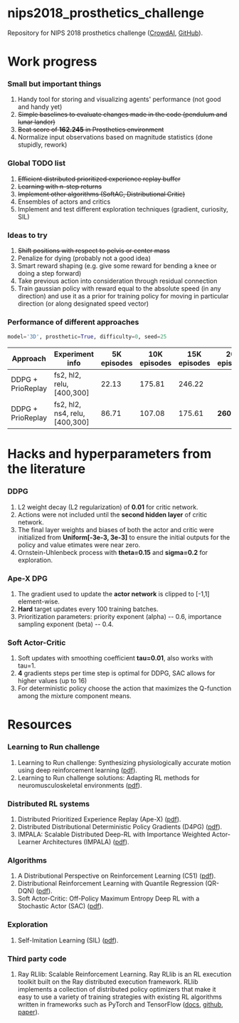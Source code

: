 # nips2018_prosthetics_challenge
Repository for NIPS 2018 prosthetics challenge ([CrowdAI](https://www.crowdai.org/challenges/nips-2018-ai-for-prosthetics-challenge), [GitHub](https://github.com/stanfordnmbl/osim-rl)).

# Work progress

### Small but important things
1. Handy tool for storing and visualizing agents' performance (not good and handy yet)
2. ~~Simple baselines to evaluate changes made in the code (pendulum and lunar lander)~~
3. ~~Beat score of **162.245** in Prosthetics environment~~
4. Normalize input observations based on magnitude statistics (done stupidly, rework)

### Global TODO list
1. ~~Efficient distributed prioritized experience replay buffer~~
2. ~~Learning with n-step returns~~
3. ~~Implement other algorithms (SoftAC, Distributional Critic)~~
4. Ensembles of actors and critics
5. Implement and test different exploration techniques (gradient, curiosity, SIL)

### Ideas to try
1. ~~Shift positions with respect to pelvis or center mass~~
2. Penalize for dying (probably not a good idea)
3. Smart reward shaping (e.g. give some reward for bending a knee or doing a step forward)
4. Take previous action into consideration through residual connection
5. Train gaussian policy with reward equal to the absolute speed (in any direction) and use it as a prior for training policy for moving in particular direction (or along designated speed vector)


### Performance of different approaches
```python
model='3D', prosthetic=True, difficulty=0, seed=25
```
| Approach | Experiment info | 5K episodes | 10K episodes | 15K episodes | 20K episodes |
|-|-|-|-|-|-|
| DDPG + PrioReplay | fs2, hl2, relu, [400,300] | 22.13 | 175.81 | 246.22 |
| DDPG + PrioReplay | fs2, hl2, ns4, relu, [400,300] | 86.71 | 107.08 | 175.61 | **260.77** |

# Hacks and hyperparameters from the literature

### DDPG
1. L2 weight decay (L2 regularization) of **0.01** for critic network.
2. Actions were not included until the **second hidden layer** of critic network.
3. The final layer weights and biases of both the actor and critic were initialized from **Uniform[-3e-3, 3e-3]** to ensure the initial outputs for the policy and value etimates were near zero.
4. Ornstein-Uhlenbeck process with **theta=0.15** and **sigma=0.2** for exploration.
### Ape-X DPG
1. The gradient used to update the **actor network** is clipped to [-1,1] element-wise.
2. **Hard** target updates every 100 training batches.
3. Prioritization parameters: priority exponent (alpha) -- 0.6, importance sampling exponent (beta) -- 0.4.
### Soft Actor-Critic
1. Soft updates with smoothing coefficient **tau=0.01**, also works with tau=1.
2. **4** gradients steps per time step is optimal for DDPG, SAC allows for higher values (up to 16)
3. For deterministic policy choose the action that maximizes the Q-function among the mixture component means.

# Resources
### Learning to Run challenge
1. Learning to Run challenge: Synthesizing physiologically accurate motion using deep reinforcement learning ([pdf](https://arxiv.org/pdf/1804.00198.pdf)).
2. Learning to Run challenge solutions: Adapting RL methods for neuromusculoskeletal environments ([pdf](https://arxiv.org/pdf/1804.00361.pdf)).
### Distributed RL systems
1. Distributed Prioritized Experience Replay (Ape-X) ([pdf](https://arxiv.org/pdf/1803.00933.pdf)).
2. Distributed Distributional Deterministic Policy Gradients (D4PG) ([pdf](https://arxiv.org/pdf/1804.08617.pdf)).
3. IMPALA: Scalable Distributed Deep-RL with Importance Weighted Actor-Learner Architectures (IMPALA) ([pdf](https://arxiv.org/pdf/1802.01561.pdf)).
### Algorithms
1. A Distributional Perspective on Reinforcement Learning (C51) ([pdf](https://arxiv.org/pdf/1707.06887.pdf)).
2. Distributional Reinforcement Learning with Quantile Regression (QR-DQN) ([pdf](https://arxiv.org/pdf/1710.10044.pdf)).
3. Soft Actor-Critic: Off-Policy Maximum Entropy Deep RL with a Stochastic Actor (SAC) ([pdf](https://arxiv.org/pdf/1801.01290.pdf)).
### Exploration
1. Self-Imitation Learning (SIL) ([pdf](https://arxiv.org/pdf/1806.05635.pdf)).
### Third party code
1. Ray RLlib: Scalable Reinforcement Learning. Ray RLlib is an RL execution toolkit built on the Ray distributed execution framework. RLlib implements a collection of distributed policy optimizers that make it easy to use a variety of training strategies with existing RL algorithms written in frameworks such as PyTorch and TensorFlow ([docs](http://ray.readthedocs.io/en/latest/rllib.html), [github](https://github.com/ray-project/ray/tree/master/python/ray/rllib), [paper](https://arxiv.org/pdf/1712.09381.pdf)).
